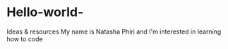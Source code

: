 # Hello-world-
Ideas &amp; resources 
My name is Natasha Phiri and I'm interested in learning how to code
